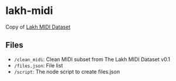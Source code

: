 # lakh-midi

Copy of [Lakh MIDI Dataset](https://colinraffel.com/projects/lmd/)

## Files

- `/clean_midi`: Clean MIDI subset from The Lakh MIDI Dataset v0.1
- `/files.json`: File list
- `/script`: The node script to create files.json
